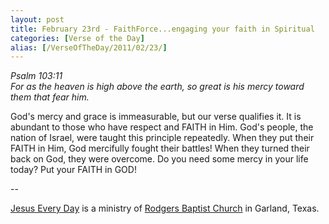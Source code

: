 ```yaml
---
layout: post
title: February 23rd - FaithForce...engaging your faith in Spiritual
categories: [Verse of the Day]
alias: [/VerseOfTheDay/2011/02/23/]
---
```


_Psalm 103:11  
For as the heaven is high above the earth, so great is his mercy
toward them that fear him._

God's mercy and grace is immeasurable, but our verse qualifies it.
It is abundant to those who have respect and FAITH in Him. God's
people, the nation of Israel, were taught this principle repeatedly.
When they put their FAITH in Him, God mercifully fought their
battles! When they turned their back on God, they were overcome. Do
you need some mercy in your life today? Put your FAITH in GOD!

 --

<a href=http://jesuseveryday.net>Jesus Every Day</a> is a ministry of <a href=http://rodgersbaptist.net>Rodgers Baptist Church</a> in Garland, Texas.
